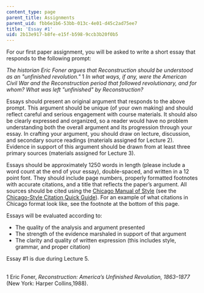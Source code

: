 ```yaml
---
content_type: page
parent_title: Assignments
parent_uid: fbb6e1b6-53bb-013c-4e01-d45c2ad75ee7
title: 'Essay #1'
uid: 2b13e917-b8fe-e15f-b598-9ccb3b20f0b5
---
```


For our first paper assignment, you will be asked to write a short essay that responds to the following prompt:

_The historian Eric Foner argues that Reconstruction should be understood as an "unfinished revolution."_ 1 _In what ways, if any, were the American Civil War and the Reconstruction period that followed revolutionary, and for whom? What was left "unfinished" by Reconstruction?_

Essays should present an original argument that responds to the above prompt. This argument should be unique (of your own making) and should reflect careful and serious engagement with course materials. It should also be clearly expressed and organized, so a reader would have no problem understanding both the overall argument and its progression through your essay. In crafting your argument, you should draw on lecture, discussion, and secondary source readings (materials assigned for Lecture 2). Evidence in support of this argument should be drawn from at least three primary sources (materials assigned for Lecture 3).

Essays should be approximately 1250 words in length (please include a word count at the end of your essay), double-spaced, and written in a 12 point font. They should include page numbers, properly formatted footnotes with accurate citations, and a title that reflects the paper’s argument. All sources should be cited using the [Chicago Manual of Style](http://www.chicagomanualofstyle.org/home.html) (see the [Chicago-Style Citation Quick Guide](http://www.chicagomanualofstyle.org/tools_citationguide.html)). For an example of what citations in Chicago format look like, see the footnote at the bottom of this page.

Essays will be evaluated according to:

*   The quality of the analysis and argument presented
*   The strength of the evidence marshaled in support of that argument
*   The clarity and quality of written expression (this includes style, grammar, and proper citation)

Essay #1 is due during Lecture 5.  
 

1 Eric Foner, _Reconstruction: America’s Unfinished Revolution, 1863–1877_ (New York: Harper Collins,1988).
